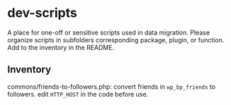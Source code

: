 # dev-scripts

A place for one-off or sensitive scripts used in data migration. Please organize scripts in subfolders corresponding package, plugin, or function. Add to the inventory in the README.

## Inventory

commons/friends-to-followers.php: convert friends in `wp_bp_friends` to followers. edit `HTTP_HOST` in the code before use.
